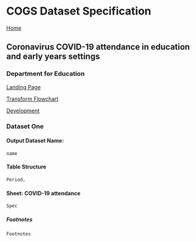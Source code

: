 # COGS Dataset Specification

[Home](https://gss-cogs.github.io/family-covid-19/datasets/specmenu.html)

## Coronavirus COVID-19 attendance in education and early years settings

### Department for Education

[Landing Page](https://www.gov.uk/government/collections/universal-credit-statistics)

[Transform Flowchart](https://gss-cogs.github.io/family-covid-19/datasets/specflowcharts.html?DWP-Universal-Credit-declarations-claims-and-advances-management-information/flowchart.ttl)

[Development](https://gss-cogs.github.io/family-covid-19/datasets/index.html)

### Dataset One

#### Output Dataset Name:
	name

#### Table Structure
	Period,  

#### Sheet: COVID-19 attendance

	Spec

##### Footnotes
	Footnotes 
		